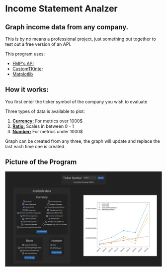 # Income Statement Analzer

## Graph income data from any company. 

This is by no means a professional project, just something put together to test out a free version of an API.

This program uses:
- [FMP's API](https://site.financialmodelingprep.com/developer/docs)
- [CustomTKinter](https://felipetesc.github.io/CtkDocs/#/)
- [Matplotlib](https://matplotlib.org/stable/index.html)

## How it works:
You first enter the ticker symbol of the company you wish to evaluate

Three types of data is available to plot:
1. <ins>**Currency:**</ins> For metrics over 1000$
2. <ins>**Ratio:**</ins> Scales in between 0 - 1
3. <ins>**Number:**</ins> For metrics under 1000$

Graph can be created from any three, the graph will update and replace the last each time one is created.

## Picture of the Program
![Screenshot of the program in use](IncomeStatementAnalyzerScreenshot.png)
